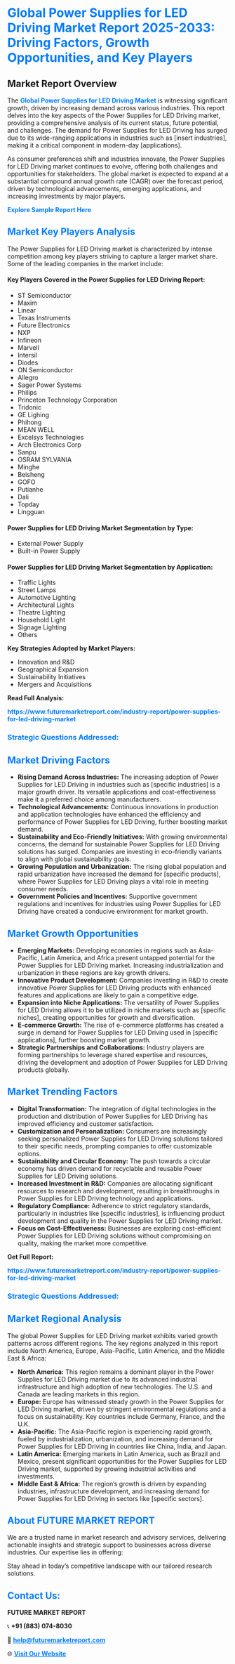 <h1 style="color: #007BFF;">Global Power Supplies for LED Driving Market Report 2025-2033: Driving Factors, Growth Opportunities, and Key Players</h1>

<section id="overview">
<h2>Market Report Overview</h2>
<p>The <a href="https://www.futuremarketreport.com/industry-report/power-supplies-for-led-driving-market" style="color: #007BFF; text-decoration: none;"><strong>Global Power Supplies for LED Driving Market</strong></a> is witnessing significant growth, driven by increasing demand across various industries. This report delves into the key aspects of the Power Supplies for LED Driving market, providing a comprehensive analysis of its current status, future potential, and challenges. The demand for Power Supplies for LED Driving has surged due to its wide-ranging applications in industries such as [insert industries], making it a critical component in modern-day [applications].</p>
<p>As consumer preferences shift and industries innovate, the Power Supplies for LED Driving market continues to evolve, offering both challenges and opportunities for stakeholders. The global market is expected to expand at a substantial compound annual growth rate (CAGR) over the forecast period, driven by technological advancements, emerging applications, and increasing investments by major players.</p>
</section>

<section id="overview">
<p><a href="https://www.futuremarketreport.com/request-sample/reportId=59220" style="color: #007BFF; text-decoration: none;"><strong>Explore Sample Report Here</strong></a></p>
</section>

<section id="key-players">
<h2 style="color: #007BFF;">Market Key Players Analysis</h2>
<p>The Power Supplies for LED Driving market is characterized by intense competition among key players striving to capture a larger market share. Some of the leading companies in the market include:</p>
<h4>Key Players Covered in the Power Supplies for LED Driving Report:</h4>
<ul><li>ST Semiconductor</li><li>Maxim</li><li>Linear</li><li>Texas Instruments</li><li>Future Electronics</li><li>NXP</li><li>Infineon</li><li>Marvell</li><li>Intersil</li><li>Diodes</li><li>ON Semiconductor</li><li>Allegro</li><li>Sager Power Systems</li><li>Philips</li><li>Princeton Technology Corporation</li><li>Tridonic</li><li>GE Lighing</li><li>Phihong</li><li>MEAN WELL</li><li>Excelsys Technologies</li><li>Arch Electronics Corp</li><li>Sanpu</li><li>OSRAM SYLVANIA</li><li>Minghe</li><li>Beisheng</li><li>GOFO</li><li>Putianhe</li><li>Dali</li><li>Topday</li><li>Lingguan</li></ul>
<h4>Power Supplies for LED Driving Market Segmentation by Type:</h4>
<ul><li>External Power Supply</li><li>Built-in Power Supply</li></ul>

<h4>Power Supplies for LED Driving Market Segmentation by Application:</h4>
<ul><li>Traffic Lights</li><li>Street Lamps</li><li>Automotive Lighting</li><li>Architectural Lights</li><li>Theatre Lighting</li><li>Household Light</li><li>Signage Lighting</li><li>Others</li></ul>
<p><strong>Key Strategies Adopted by Market Players:</strong></p>
<ul>
<li>Innovation and R&D</li>
<li>Geographical Expansion</li>
<li>Sustainability Initiatives</li>
<li>Mergers and Acquisitions</li>
</ul>
</section>

<section>
<p><strong>Read Full Analysis: </strong></p><a href="https://www.futuremarketreport.com/industry-report/power-supplies-for-led-driving-market" style="color: #007BFF; text-decoration: none;"><strong>https://www.futuremarketreport.com/industry-report/power-supplies-for-led-driving-market</strong></a>
<h3 style="color: #007BFF;">Strategic Questions Addressed:</h3>
</section>

<section id="driving-factors">
<h2 style="color: #007BFF;">Market Driving Factors</h2>
<ul>
<li><strong>Rising Demand Across Industries:</strong> The increasing adoption of Power Supplies for LED Driving in industries such as [specific industries] is a major growth driver. Its versatile applications and cost-effectiveness make it a preferred choice among manufacturers.</li>
<li><strong>Technological Advancements:</strong> Continuous innovations in production and application technologies have enhanced the efficiency and performance of Power Supplies for LED Driving, further boosting market demand.</li>
<li><strong>Sustainability and Eco-Friendly Initiatives:</strong> With growing environmental concerns, the demand for sustainable Power Supplies for LED Driving solutions has surged. Companies are investing in eco-friendly variants to align with global sustainability goals.</li>
<li><strong>Growing Population and Urbanization:</strong> The rising global population and rapid urbanization have increased the demand for [specific products], where Power Supplies for LED Driving plays a vital role in meeting consumer needs.</li>
<li><strong>Government Policies and Incentives:</strong> Supportive government regulations and incentives for industries using Power Supplies for LED Driving have created a conducive environment for market growth.</li>
</ul>
</section>

<section id="growth-opportunities">
<h2 style="color: #007BFF;">Market Growth Opportunities</h2>
<ul>
<li><strong>Emerging Markets:</strong> Developing economies in regions such as Asia-Pacific, Latin America, and Africa present untapped potential for the Power Supplies for LED Driving market. Increasing industrialization and urbanization in these regions are key growth drivers.</li>
<li><strong>Innovative Product Development:</strong> Companies investing in R&D to create innovative Power Supplies for LED Driving products with enhanced features and applications are likely to gain a competitive edge.</li>
<li><strong>Expansion into Niche Applications:</strong> The versatility of Power Supplies for LED Driving allows it to be utilized in niche markets such as [specific niches], creating opportunities for growth and diversification.</li>
<li><strong>E-commerce Growth:</strong> The rise of e-commerce platforms has created a surge in demand for Power Supplies for LED Driving used in [specific applications], further boosting market growth.</li>
<li><strong>Strategic Partnerships and Collaborations:</strong> Industry players are forming partnerships to leverage shared expertise and resources, driving the development and adoption of Power Supplies for LED Driving products globally.</li>
</ul>
</section>

<section id="trending-factors">
<h2 style="color: #007BFF;">Market Trending Factors</h2>
<ul>
<li><strong>Digital Transformation:</strong> The integration of digital technologies in the production and distribution of Power Supplies for LED Driving has improved efficiency and customer satisfaction.</li>
<li><strong>Customization and Personalization:</strong> Consumers are increasingly seeking personalized Power Supplies for LED Driving solutions tailored to their specific needs, prompting companies to offer customizable options.</li>
<li><strong>Sustainability and Circular Economy:</strong> The push towards a circular economy has driven demand for recyclable and reusable Power Supplies for LED Driving solutions.</li>
<li><strong>Increased Investment in R&D:</strong> Companies are allocating significant resources to research and development, resulting in breakthroughs in Power Supplies for LED Driving technology and applications.</li>
<li><strong>Regulatory Compliance:</strong> Adherence to strict regulatory standards, particularly in industries like [specific industries], is influencing product development and quality in the Power Supplies for LED Driving market.</li>
<li><strong>Focus on Cost-Effectiveness:</strong> Businesses are exploring cost-efficient Power Supplies for LED Driving solutions without compromising on quality, making the market more competitive.</li>
</ul>
</section>

<section>
<p><strong>Get Full Report: </strong></p><a href="https://www.futuremarketreport.com/industry-report/power-supplies-for-led-driving-market" style="color: #007BFF; text-decoration: none;"><strong>https://www.futuremarketreport.com/industry-report/power-supplies-for-led-driving-market</strong></a>
<h3 style="color: #007BFF;">Strategic Questions Addressed:</h3>
</section>


<section id="regional-analysis">
<h2 style="color: #007BFF;">Market Regional Analysis</h2>
<p>The global Power Supplies for LED Driving market exhibits varied growth patterns across different regions. The key regions analyzed in this report include North America, Europe, Asia-Pacific, Latin America, and the Middle East & Africa:</p>
<ul>
<li><strong>North America:</strong> This region remains a dominant player in the Power Supplies for LED Driving market due to its advanced industrial infrastructure and high adoption of new technologies. The U.S. and Canada are leading markets in this region.</li>
<li><strong>Europe:</strong> Europe has witnessed steady growth in the Power Supplies for LED Driving market, driven by stringent environmental regulations and a focus on sustainability. Key countries include Germany, France, and the U.K.</li>
<li><strong>Asia-Pacific:</strong> The Asia-Pacific region is experiencing rapid growth, fueled by industrialization, urbanization, and increasing demand for Power Supplies for LED Driving in countries like China, India, and Japan.</li>
<li><strong>Latin America:</strong> Emerging markets in Latin America, such as Brazil and Mexico, present significant opportunities for the Power Supplies for LED Driving market, supported by growing industrial activities and investments.</li>
<li><strong>Middle East & Africa:</strong> The region’s growth is driven by expanding industries, infrastructure development, and increasing demand for Power Supplies for LED Driving in sectors like [specific sectors].</li>
</ul>
</section>

<footer>
<h2 style="color: #007BFF;">About FUTURE MARKET REPORT</h2>
<p>We are a trusted name in market research and advisory services, delivering actionable insights and strategic support to businesses across diverse industries. Our expertise lies in offering:</p>

<p>Stay ahead in today’s competitive landscape with our tailored research solutions.</p>

<h2 style="color: #007BFF;">Contact Us:</h2>
<p><strong>FUTURE MARKET REPORT</strong></p>
<p>📞 <strong>+91 (883) 074-8030</strong></p>
<p>📧 <strong><a href="mailto:help@futuremarketreport.com" style="color: #007BFF;">help@futuremarketreport.com</a></strong></p>
<p>🌐 <strong><a href="https://www.futuremarketreport.com/" style="color: #007BFF;">Visit Our Website</a></strong></p>
</footer>